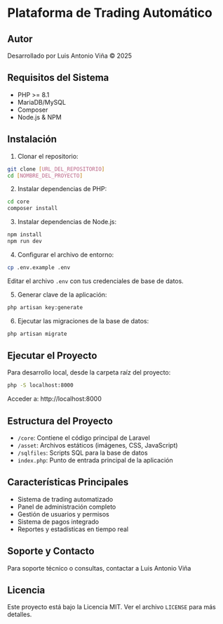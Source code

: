 # Plataforma de Trading Automático

## Autor
Desarrollado por Luis Antonio Viña © 2025

## Requisitos del Sistema
- PHP >= 8.1
- MariaDB/MySQL
- Composer
- Node.js & NPM

## Instalación

1. Clonar el repositorio:
```bash
git clone [URL_DEL_REPOSITORIO]
cd [NOMBRE_DEL_PROYECTO]
```

2. Instalar dependencias de PHP:
```bash
cd core
composer install
```

3. Instalar dependencias de Node.js:
```bash
npm install
npm run dev
```

4. Configurar el archivo de entorno:
```bash
cp .env.example .env
```
Editar el archivo `.env` con tus credenciales de base de datos.

5. Generar clave de la aplicación:
```bash
php artisan key:generate
```

6. Ejecutar las migraciones de la base de datos:
```bash
php artisan migrate
```

## Ejecutar el Proyecto

Para desarrollo local, desde la carpeta raíz del proyecto:
```bash
php -S localhost:8000
```

Acceder a: http://localhost:8000

## Estructura del Proyecto
- `/core`: Contiene el código principal de Laravel
- `/asset`: Archivos estáticos (imágenes, CSS, JavaScript)
- `/sqlfiles`: Scripts SQL para la base de datos
- `index.php`: Punto de entrada principal de la aplicación

## Características Principales
- Sistema de trading automatizado
- Panel de administración completo
- Gestión de usuarios y permisos
- Sistema de pagos integrado
- Reportes y estadísticas en tiempo real

## Soporte y Contacto
Para soporte técnico o consultas, contactar a Luis Antonio Viña

## Licencia
Este proyecto está bajo la Licencia MIT. Ver el archivo `LICENSE` para más detalles. 